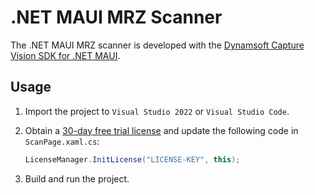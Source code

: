 # .NET MAUI MRZ Scanner

The .NET MAUI MRZ scanner is developed with the [Dynamsoft Capture Vision SDK for .NET MAUI](https://www.nuget.org/packages/Dynamsoft.CaptureVisionBundle.Maui). 

## Usage
1. Import the project to `Visual Studio 2022` or `Visual Studio Code`.
2. Obtain a [30-day free trial license](https://www.dynamsoft.com/customer/license/trialLicense/?product=dcv&package=cross-platform) and update the following code in `ScanPage.xaml.cs`:

    ```csharp
    LicenseManager.InitLicense("LICENSE-KEY", this);
    ```
3. Build and run the project.



